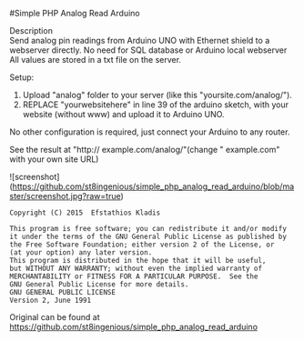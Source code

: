 #Simple PHP Analog Read Arduino
    
Description     
Send analog pin readings from Arduino UNO with Ethernet shield to a webserver directly.
No need for SQL database or Arduino local webserver
All values are stored in a txt file on the server.
     
Setup:
1. Upload "analog" folder to your server (like this "yoursite.com/analog/").
2. REPLACE "yourwebsitehere" in line 39 of the arduino sketch, 
with your website (without www) and upload it to Arduino UNO.
     
No other configuration is required, just connect your Arduino to any router.
     
See the result at "http:// example.com/analog/"(change " example.com" with your own site URL)
     
![screenshot] (https://github.com/st8ingenious/simple_php_analog_read_arduino/blob/master/screenshot.jpg?raw=true)
     
	
	Copyright (C) 2015  Efstathios Kladis

    This program is free software; you can redistribute it and/or modify
    it under the terms of the GNU General Public License as published by
    the Free Software Foundation; either version 2 of the License, or
    (at your option) any later version.
    This program is distributed in the hope that it will be useful,
    but WITHOUT ANY WARRANTY; without even the implied warranty of
    MERCHANTABILITY or FITNESS FOR A PARTICULAR PURPOSE.  See the
    GNU General Public License for more details.
    GNU GENERAL PUBLIC LICENSE
    Version 2, June 1991
     
 Original can be found at https://github.com/st8ingenious/simple_php_analog_read_arduino
